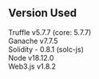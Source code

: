 ## Version Used
Truffle v5.7.7 (core: 5.7.7)
<br>
Ganache v7.7.5
<br>
Solidity - 0.8.1 (solc-js)
<br>
Node v18.12.0
<br>
Web3.js v1.8.2
